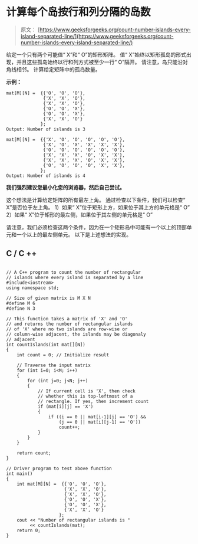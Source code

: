 # 计算每个岛按行和列分隔的岛数

> 原文： [https://www.geeksforgeeks.org/count-number-islands-every-island-separated-line/](https://www.geeksforgeeks.org/count-number-islands-every-island-separated-line/)

给定一个只有两个可能值“ X”和“ O”的矩形矩阵。 值“ X”始终以矩形孤岛的形式出现，并且这些孤岛始终以行和列方式被至少一行“ O”隔开。 请注意，岛只能沿对角线相邻。 计算给定矩阵中的孤岛数量。

**示例：**

```
mat[M][N] =  {{'O', 'O', 'O'},
              {'X', 'X', 'O'},
              {'X', 'X', 'O'},
              {'O', 'O', 'X'},
              {'O', 'O', 'X'},
              {'X', 'X', 'O'}
             };
Output: Number of islands is 3

mat[M][N] =  {{'X', 'O', 'O', 'O', 'O', 'O'},
              {'X', 'O', 'X', 'X', 'X', 'X'},
              {'O', 'O', 'O', 'O', 'O', 'O'},
              {'X', 'X', 'X', 'O', 'X', 'X'},
              {'X', 'X', 'X', 'O', 'X', 'X'},
              {'O', 'O', 'O', 'O', 'X', 'X'},
             };
Output: Number of islands is 4

```

**我们强烈建议您最小化您的浏览器，然后自己尝试。**

这个想法是计算给定矩阵的所有最左上角。 通过检查以下条件，我们可以检查“ X”是否位于左上角。
1）如果“ X”位于矩形上方，如果位于其上方的单元格是“ O”
2）如果“ X”位于矩形的最左侧，如果位于其左侧的单元格是“ O”

请注意，我们必须检查这两个条件，因为在一个矩形岛中可能有一个以上的顶部单元和一个以上的最左侧单元。 以下是上述想法的实现。

## C / C ++

```

// A C++ program to count the number of rectangular 
// islands where every island is separated by a line 
#include<iostream> 
using namespace std; 

// Size of given matrix is M X N 
#define M 6 
#define N 3 

// This function takes a matrix of 'X' and 'O' 
// and returns the number of rectangular islands 
// of 'X' where no two islands are row-wise or 
// column-wise adjacent, the islands may be diagonaly 
// adjacent 
int countIslands(int mat[][N]) 
{ 
    int count = 0; // Initialize result 

    // Traverse the input matrix 
    for (int i=0; i<M; i++) 
    { 
        for (int j=0; j<N; j++) 
        { 
            // If current cell is 'X', then check 
            // whether this is top-leftmost of a 
            // rectangle. If yes, then increment count 
            if (mat[i][j] == 'X') 
            { 
                if ((i == 0 || mat[i-1][j] == 'O') && 
                    (j == 0 || mat[i][j-1] == 'O')) 
                    count++; 
            } 
        } 
    } 

    return count; 
} 

// Driver program to test above function 
int main() 
{ 
    int mat[M][N] =  {{'O', 'O', 'O'}, 
                      {'X', 'X', 'O'}, 
                      {'X', 'X', 'O'}, 
                      {'O', 'O', 'X'}, 
                      {'O', 'O', 'X'}, 
                      {'X', 'X', 'O'} 
                    }; 
    cout << "Number of rectangular islands is "
         << countIslands(mat); 
    return 0; 
}

```